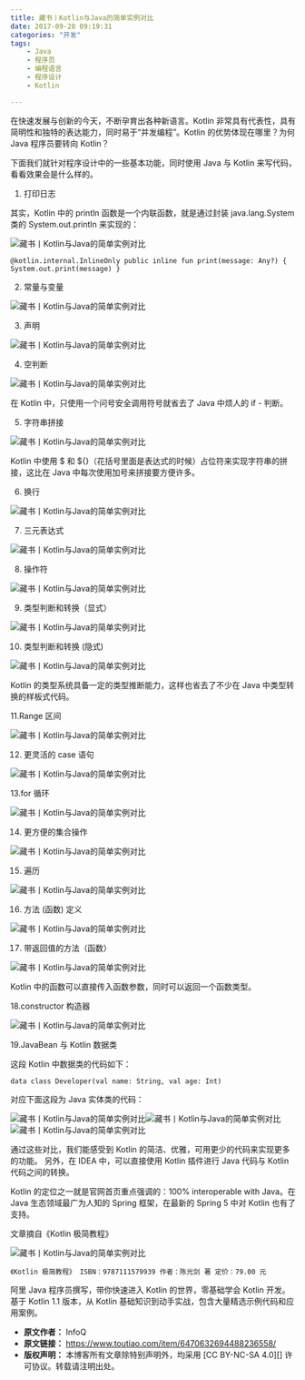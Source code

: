 ```yaml
---
title: 藏书丨Kotlin与Java的简单实例对比
date: 2017-09-28 09:19:31
categories: "开发"
tags:
	- Java
	- 程序员
	- 编程语言
	- 程序设计
	- Kotlin

---
```


在快速发展与创新的今天，不断孕育出各种新语言。Kotlin 非常具有代表性，具有简明性和独特的表达能力，同时易于“并发编程”。Kotlin 的优势体现在哪里？为何 Java 程序员要转向 Kotlin？

下面我们就针对程序设计中的一些基本功能，同时使用 Java 与 Kotlin 来写代码，看看效果会是什么样的。

1. 打印日志

其实，Kotlin 中的 println 函数是一个内联函数，就是通过封装 java.lang.System 类的 System.out.println 来实现的：

![藏书丨Kotlin与Java的简单实例对比][Kotlin_Java]

    @kotlin.internal.InlineOnly public inline fun print(message: Any?) { System.out.print(message) }

2. 常量与变量

![藏书丨Kotlin与Java的简单实例对比][Kotlin_Java 1]

3. 声明

![藏书丨Kotlin与Java的简单实例对比][Kotlin_Java 2]

4. 空判断

![藏书丨Kotlin与Java的简单实例对比][Kotlin_Java 3]

在 Kotlin 中，只使用一个问号安全调用符号就省去了 Java 中烦人的 if - 判断。

5. 字符串拼接

![藏书丨Kotlin与Java的简单实例对比][Kotlin_Java 4]

Kotlin 中使用 $ 和 $\{\}（花括号里面是表达式的时候）占位符来实现字符串的拼接，这比在 Java 中每次使用加号来拼接要方便许多。

6. 换行

![藏书丨Kotlin与Java的简单实例对比][Kotlin_Java 5]

7. 三元表达式

![藏书丨Kotlin与Java的简单实例对比][Kotlin_Java 6]

8. 操作符

![藏书丨Kotlin与Java的简单实例对比][Kotlin_Java 7]

9. 类型判断和转换（显式）

![藏书丨Kotlin与Java的简单实例对比][Kotlin_Java 8]

10. 类型判断和转换 (隐式)

![藏书丨Kotlin与Java的简单实例对比][Kotlin_Java 9]

Kotlin 的类型系统具备一定的类型推断能力，这样也省去了不少在 Java 中类型转换的样板式代码。

11.Range 区间

![藏书丨Kotlin与Java的简单实例对比][Kotlin_Java 10]

12. 更灵活的 case 语句

![藏书丨Kotlin与Java的简单实例对比][Kotlin_Java 11]

13.for 循环

![藏书丨Kotlin与Java的简单实例对比][Kotlin_Java 12]

14. 更方便的集合操作

![藏书丨Kotlin与Java的简单实例对比][Kotlin_Java 13]

15. 遍历

![藏书丨Kotlin与Java的简单实例对比][Kotlin_Java 14]

16. 方法 (函数) 定义

![藏书丨Kotlin与Java的简单实例对比][Kotlin_Java 15]

17. 带返回值的方法（函数）

![藏书丨Kotlin与Java的简单实例对比][Kotlin_Java 16]

Kotlin 中的函数可以直接传入函数参数，同时可以返回一个函数类型。

18.constructor 构造器

![藏书丨Kotlin与Java的简单实例对比][Kotlin_Java 17]

19.JavaBean 与 Kotlin 数据类

这段 Kotlin 中数据类的代码如下：

    data class Developer(val name: String, val age: Int)

对应下面这段为 Java 实体类的代码：

![藏书丨Kotlin与Java的简单实例对比][Kotlin_Java 18]![藏书丨Kotlin与Java的简单实例对比][Kotlin_Java 19]![藏书丨Kotlin与Java的简单实例对比][Kotlin_Java 20]

通过这些对比，我们能感受到 Kotlin 的简洁、优雅，可用更少的代码来实现更多的功能。 另外，在 IDEA 中，可以直接使用 Kotlin 插件进行 Java 代码与 Kotlin 代码之间的转换。

Kotlin 的定位之一就是官网首页重点强调的：100% interoperable with Java。在 Java 生态领域最广为人知的 Spring 框架，在最新的 Spring 5 中对 Kotlin 也有了支持。

文章摘自《Kotlin 极简教程》

![藏书丨Kotlin与Java的简单实例对比][Kotlin_Java 21]

    《Kotlin 极简教程》 ISBN：9787111579939 作者：陈光剑 著 定价：79.00 元

阿里 Java 程序员撰写，带你快速进入 Kotlin 的世界，零基础学会 Kotlin 开发。基于 Kotlin 1.1 版本，从 Kotlin 基础知识到动手实战，包含大量精选示例代码和应用案例。


[Kotlin_Java]: /pro/os/crawler/RBQQ-UY3Y-QJE2.jpg
[Kotlin_Java 1]: /pro/os/crawler/Q7NN-UB3E-FBZQ.jpg
[Kotlin_Java 2]: /pro/os/crawler/73UQ-RRVA-F2MY.jpg
[Kotlin_Java 3]: /pro/os/crawler/EAQ3-AQUB-AV7Z.jpg
[Kotlin_Java 4]: /pro/os/crawler/FJUE-7B6F-J7VB.jpg
[Kotlin_Java 5]: /pro/os/crawler/Q32I-6NZN-MMMI.jpg
[Kotlin_Java 6]: /pro/os/crawler/VVIB-3UJ7-JU73.jpg
[Kotlin_Java 7]: /pro/os/crawler/QB3Q-EBFB-MBN2.jpg
[Kotlin_Java 8]: /pro/os/crawler/NR7F-BQVQ-6ZUF.jpg
[Kotlin_Java 9]: /pro/os/crawler/6RRQ-VNUZ-IBFE.jpg
[Kotlin_Java 10]: /pro/os/crawler/BYUZ-RARA-UJY3.jpg
[Kotlin_Java 11]: /pro/os/crawler/RR2E-NJZU-AUVM.jpg
[Kotlin_Java 12]: /pro/os/crawler/VZIF-UQJA-MYUB.jpg
[Kotlin_Java 13]: /pro/os/crawler/ENIU-2URB-3IYR.jpg
[Kotlin_Java 14]: /pro/os/crawler/I7F7-FJEU-RIF2.jpg
[Kotlin_Java 15]: /pro/os/crawler/UEFN-IUYR-FABE.jpg
[Kotlin_Java 16]: /pro/os/crawler/7VJJ-AIBM-FQYZ.jpg
[Kotlin_Java 17]: /pro/os/crawler/QVAV-QNQM-6V2M.jpg
[Kotlin_Java 18]: /pro/os/crawler/J3YJ-AUB6-JV32.jpg
[Kotlin_Java 19]: /pro/os/crawler/ZBEF-N2YE-BVUY.jpg
[Kotlin_Java 20]: /pro/os/crawler/QFEM-BERU-ZNUN.jpg
[Kotlin_Java 21]: /pro/os/crawler/QARV-BA7Z-ZJEV.jpg
 *  **原文作者：** InfoQ
 *  **原文链接：** https://www.toutiao.com/item/6470632694488236558/
 *  **版权声明：** 本博客所有文章除特别声明外，均采用 [CC BY-NC-SA 4.0][] 许可协议。转载请注明出处。